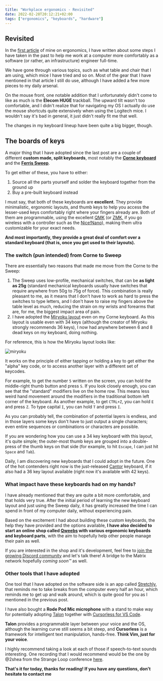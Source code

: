```yaml
---
title: "Workplace ergonomics - Revisited"
date: 2022-02-28T20:12:21+02:00
tags: ["ergonomics", "keyboards", "hardware"]
---
```


## Revisited

In the [first article](/posts/workplace-ergonomics) of mine on ergonomics, I have written about some steps I have taken in the past to help me work at a computer more comfortably as a software (or rather, an infrastructure) engineer full-time.

We have gone through various topics, such as what table and chair that I am using, which mice I have tried and so on. Most of the gear that I have mentioned in that article I still do use, although I have added a few more pieces to my daily arsenal.

On the mouse front, one notable addition that I unfortunately didn't come to like as much is the **Elecom HUGE** trackball. The upward tilt wasn't too comfortable, and I didn't realize that for navigating my OS I actually do use the mouse shortcuts quite extensively when using the Logitech mice. I wouldn't say it's bad in general, it just didn't really fit me that well.

The changes in my keyboard lineup have been quite a big bigger, though.

## The boards of keys

A major thing that I have adopted since the last post are a couple of different **custom made, split keyboards**, most notably the [**Corne keyboard**](https://github.com/foostan/crkbd) and the [**Ferris Sweep**](https://github.com/davidphilipbarr/Sweep).

To get either of these, you have to either:

1. Source all the parts yourself and solder the keyboard together from the ground up
1. Buy a pre-built keyboard instead

I must say, that both of these keyboards are **excellent**. They provide minimalistic, ergonomic layouts, and thumb keys to help you access the lesser-used keys comfortably right where your fingers already are. Both of them are programmable, using the excellent [QMK](https://qmk.fm/) (or [ZMK](https://zmk.dev/), if you go wireless with a controller such as the [Nice!Nano](https://nicekeyboards.com/nice-nano)), making them ultra customizable for your exact needs.

**And most importantly, they provide a great deal of comfort over a standard keyboard (that is, once you get used to their layouts).**

### The **switch** (pun intended) from Corne to Sweep

There are essentially two reasons that made me move from the Corne to the Sweep:

1. The Sweep uses low-profile, mechanical switches, that can be **as light as 25g** (standard mechanical keyboards usually have switches that require anywhere from 50g to 75g of force). This combination is really pleasant to me, as it means that I don't have to work as hard to press the switches to type letters, and I don't have to raise my fingers above the table level as much, reducing the strain on my wrists and forearms that are, for me, the biggest impact area of pain.
1. I have adopted the [Miryoku layout]() even on my Corne keyboard. As this layout is usable even with 34 keys (although the creator of Miryoku strongly recommends 36 keys), I now had anywhere between 6 and 8 dead keys on my keyboard, doing nothing.

For reference, this is how the Miryoku layout looks like:

![miryoku](../../images/workplace-ergonomics-revisited/miryoku.png)

It works on the principle of either tapping or holding a key to get either the "alpha" key code, or to access another layer with a different set of keycodes.

For example, to get the number `5` written on the screen, you can hold the middle-right thumb button and press `S`. If you look closely enough, you can see that the "standard" modifiers live on the home row. This means less weird hand movement around the modifiers in the traditional bottom left corner of the keyboard. As another example, to get `CTRL+Z`, you can hold `E` and press `Z`. To type capital `I`, you can hold `T` and press `I`.

As you can probably tell, the combination of potential layers is endless, and in those layers some keys don't have to just output a single characters; even entire sequences or combinations or characters are possible.

If you are wondering how you can use a 34 key keyboard with this layout, it's quite simple; the outer-most thumb keys are grouped into a double-press of the thumb keys on that side (for example, to hit `Escape`, I can just hit `Space` and `Tab`).

Daily, I am discovering new keyboards that I could adopt in the future. One of the hot contenders right now is the just-released [Cantor](https://github.com/diepala/cantor) keyboard, if it also had a 36 key layout available (right now it's available with 42 keys).

### What impact have these keyboards had on my hands?

I have already mentioned that they are quite a bit more comfortable, and that holds very true. After the initial period of learning the new keyboard layout and just using the Sweep daily, it has greatly increased the time I can spend in front of my computer daily, without experiencing pain.

Based on the excitement I had about building these custom keyboards, the help they have provided and the options available, **I have also decided to start an online shop called [**Qweebs**](https://qweebs.com/) with various ergonomic keyboards and keyboard parts**, with the aim to hopefully help other people manage their pain as well.

If you are interested in the shop and it's development, feel free to [join the growing Discord community](https://discord.com/invite/cmjMM9Ccq3) and let's talk there! A bridge to the Matrix network hopefully _coming soon™_ as well.

### Other tools that I have adopted

One tool that I have adopted on the software side is an app called [Stretchly](https://hovancik.net/stretchly/), that reminds me to take breaks from the computer every half an hour, which reminds me to get up and walk around, which is quite good for you as I mentioned in the previous post.

I have also bought a **Rode Pod Mic microphone** with a stand to make way for potentially adopting [Talon](https://talonvoice.com) together with [Cursorless for VS Code](https://github.com/cursorless-dev/cursorless-vscode).

**Talon** provides a programmable layer between your voice and the OS, although the learning curve still seems a bit steep, and **Cursorless** is a framework for intelligent text manipulation, hands-free. **Think Vim, just for your voice**.

I highly recommend taking a look at each of those if speech-to-text sounds interesting. One recording that I would recommend would be the one by @2shea from the Strange Loop conference [here](https://www.youtube.com/watch?v=YKuRkGkf5HU).

**That's it for today, thanks for reading! If you have any questions, don't hesitate to contact me**
